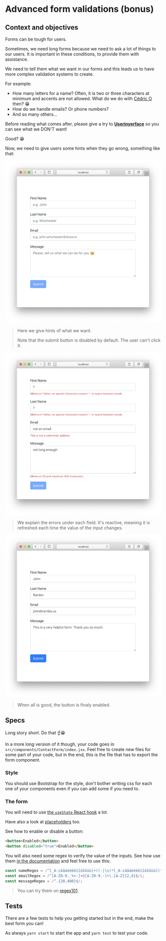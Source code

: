 # Advanced form validations (bonus)

## Context and objectives

Forms can be tough for users.

Sometimes, we need long forms because we need to ask a lot of things to our users. It is important in these conditions, to provide them with assistance.

We need to tell them what we want in our forms and this leads us to have more complex validation systems to create.

For example:
- How many letters for a name? Often, it is two or three characters at minimum and accents are not allowed. What do we do with [Cédric O](https://en.wikipedia.org/wiki/C%C3%A9dric_O) then? 😁
- How do we handle emails? Or phone numbers?
- And so many others...

Before reading what comes after, please give a try to **[Userinyerface](https://userinyerface.com/)** so you can see what we DON'T want!

Good? 😁

Now, we need to give users some hints when they go wrong, something like that:

![Form with placeholders](./assets/images/form-example-placeholders.png)
> Here we give hints of what we want.
>
> Note that the submit button is disabled by default. The user can't click it.

![Form with displayed errors](./assets/images/form-example-errors.png)
> We explain the errors under each field. It's reactive, meaning it is refreshed each time the value of the input changes.

![Form filled with answers](./assets/images/form-example-answers.png)
> When all is good, the button is finaly enabled.

## Specs

Long story short. Do that ☝😁

In a more long version of it though, your code goes in `src/components/ContactForm/index.jsx`. Feel free to create new files for some part of your code, but in the end, this is the file that has to export the form component.

### Style

You should use Bootstrap for the style, don't bother writing css for each one of your components even if you can add some if you need to.

### The form

You will need to use [the `useState` React hook](https://reactjs.org/docs/hooks-reference.html#usestate) a lot.

Have also a look at [placeholders](https://developer.mozilla.org/en-US/docs/Web/HTML/Element/input#htmlattrdefplaceholder) too.

See how to enable or disable a button:
```html
<button>Enabled</button>
<button disabled="true">Enabled</button>
```

You will also need some regex to verify the value of the inputs. See how use them [in the documentation](https://developer.mozilla.org/en-US/docs/Web/JavaScript/Reference/Global_Objects/RegExp/exec#Description) and feel free to use this:

```js
const nameRegex = /^[_A-zàâäèéëêïîöôûüù]+((-|\s)*[_A-zàâäèéëêïîöôûüù])*$/gi;
const emailRegex = /^[A-Z0-9._%+-]+@[A-Z0-9.-]+\.[A-Z]{2,4}$/i;
const messageRegex = /^.{20,400}$/;
```
> You can try them on [regex101](https://regex101.com/).

## Tests

There are a few tests to help you getting started but in the end, make the best form you can!

As always `yarn start` to start the app and `yarn test` to test your code.
